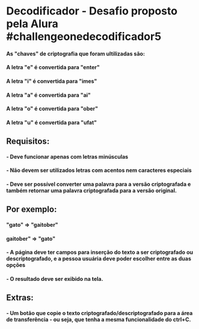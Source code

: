 # Decodificador - Desafio proposto pela Alura #challengeonedecodificador5

#### As "chaves" de criptografia que foram ultilizadas são:
#### A letra "e" é convertida para "enter"
#### A letra "i" é convertida para "imes"
#### A letra "a" é convertida para "ai"
#### A letra "o" é convertida para "ober"
#### A letra "u" é convertida para "ufat"

## Requisitos:
#### - Deve funcionar apenas com letras minúsculas
#### - Não devem ser utilizados letras com acentos nem caracteres especiais
#### - Deve ser possível converter uma palavra para a versão criptografada e também retornar uma palavra criptografada para a versão original.

## Por exemplo:
#### "gato" => "gaitober"
#### gaitober" => "gato"

#### - A página deve ter campos para inserção do texto a ser criptografado ou descriptografado, e a pessoa usuária deve poder escolher entre as duas opções
#### - O resultado deve ser exibido na tela.

## Extras:
#### - Um botão que copie o texto criptografado/descriptografado para a área de transferência - ou seja, que tenha a mesma funcionalidade do ctrl+C.
